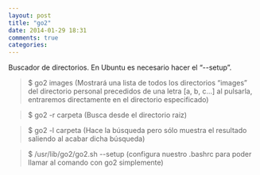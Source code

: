 ```yaml
---
layout: post
title: "go2"
date: 2014-01-29 18:31
comments: true
categories: 
---
```

Buscador de directorios. En Ubuntu es necesario hacer el “--setup”.

>$ go2 images (Mostrará una lista de todos los directorios “images” del directorio personal precedidos de una letra [a, b, c...] al pulsarla, entraremos directamente en el directorio especificado)

>$ go2 -r carpeta (Busca desde el directorio raiz)

>$ go2 -l carpeta (Hace la búsqueda pero sólo muestra el resultado saliendo al acabar dicha búsqueda)

>$ /usr/lib/go2/go2.sh --setup (configura nuestro .bashrc para poder llamar al comando con go2 simplemente)

